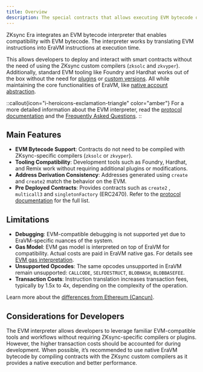 ```yaml
---
title: Overview
description: The special contracts that allows executing EVM bytecode on EraVM
---
```

ZKsync Era integrates an EVM bytecode interpreter that enables compatibility with EVM bytecode.
The interpreter works by translating EVM instructions into EraVM instructions at execution time.

This allows developers to deploy and interact with smart contracts without the need of using the ZKsync custom compilers
(`zksolc` and `zkvyper`). Additionally, standard EVM tooling like Foundry and Hardhat works out of the box without the need
for [plugins](./../../tooling/hardhat/plugins/hardhat-zksync) or [custom versions](./../../tooling/foundry/overview).
All while maintaining the core functionalities of EraVM, like [native account abstraction](./../account-abstraction).

::callout{icon="i-heroicons-exclamation-triangle" color="amber"}
For a more detailed information about the EVM interpreter, read the [protocol documentation](../../../zksync-protocol/era-vm/evm-interpreter/overview)
and the [Frequently Asked Questions](./faq).
::

## Main Features

- **EVM Bytecode Support**: Contracts do not need to be compiled with ZKsync-specific compilers (`zksolc` or `zkvyper`).
- **Tooling Compatibility**: Development tools such as Foundry, Hardhat, and Remix work without requiring additional plugins or modifications.
- **Address Derivation Consistency**: Addresses generated using `create` and `create2` match the behavior on the EVM.
- **Pre Deployed Contracts**: Provides contracts such as `create2` , `multicall3`  and
  `singletonFactory` (ERC2470). Refer to the [protocol documentation](../../../zksync-protocol/era-vm/evm-interpreter/pre-deployed-contracts) for
  the full list.

## Limitations

- **Debugging**: EVM-compatible debugging is not supported yet due to EraVM-specific nuances of the system.
- **Gas Model**: EVM gas model is interpreted on top of EraVM for compatibility. Actual costs are paid in EraVM native gas. For details see [EVM gas interpretation](../../../zksync-protocol/era-vm/evm-interpreter/evm-gas-interpretation).
- **Unsupported Opcodes**: The same opcodes unsupported in EraVM remain unsupported: `CALLCODE`, `SELFDESTRUCT`, `BLOBHASH`, `BLOBBASEFEE`.
- **Transaction Costs**: Instruction translation increases transaction fees, typically by 1.5x to 4x, depending on the complexity of the operation.

Learn more about the [differences from Ethereum (Cancun)](../../../zksync-protocol/era-vm/evm-interpreter/evm-differences).

## Considerations for Developers

The EVM interpreter allows developers to leverage familiar EVM-compatible tools and workflows without requiring ZKsync-specific compilers or plugins.
However, the higher transaction costs should be accounted for during development. When possible, it’s recommended to use native EraVM bytecode by
compiling contracts with the ZKsync custom compilers as it provides a native execution and better performance.

